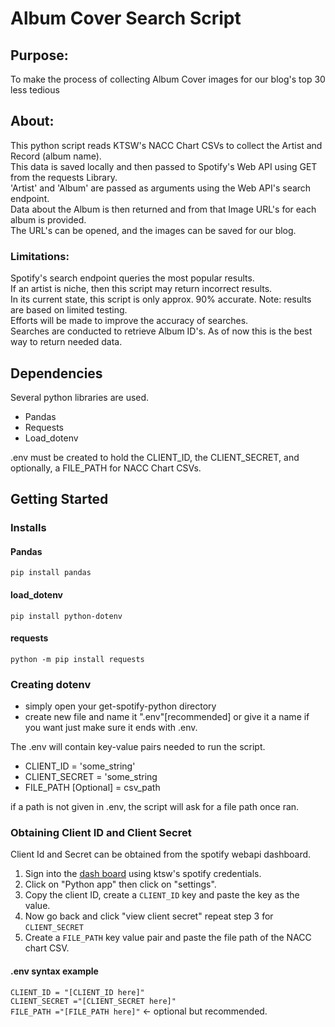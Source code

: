 # Album Cover Search Script

## Purpose:
To make the process of collecting Album Cover images for our blog's top 30 less tedious<br>

## About:
This python script reads KTSW's NACC Chart CSVs to collect the Artist and Record (album name).<br>
This data is saved locally and then passed to Spotify's Web API using GET from the requests Library.<br>
'Artist' and 'Album' are passed as arguments using the Web API's search endpoint.<br>
Data about the Album is then returned and from that Image URL's for each album is provided.<br>
The URL's can be opened, and the images can be saved for our blog.<br>

### Limitations:
Spotify's search endpoint queries the most popular results.<br>
If an artist is niche, then this script may return incorrect results.<br>
In its current state, this script is only approx. 90% accurate. Note: results are based on limited testing.<br>
Efforts will be made to improve the accuracy of searches.<br>
Searches are conducted to retrieve Album ID's. As of now this is the best way to return needed data.<br>

## Dependencies
Several python libraries are used.<br>
 - Pandas 
 - Requests
 - Load_dotenv

.env must be created to hold the CLIENT_ID, the CLIENT_SECRET, and optionally, a FILE_PATH for NACC Chart CSVs.

 ## Getting Started
 
 ### Installs
 #### Pandas
 `pip install pandas`<br>
 #### load_dotenv<br>
 `pip install python-dotenv`<br>
 #### requests
 `python -m pip install requests`<br>
 
 ### Creating dotenv
 - simply open your get-spotify-python directory
 - create new file and name it ".env"[recommended] or give it a name if you want just make sure it ends with .env.

 The .env will contain key-value pairs needed to run the script.
 - CLIENT_ID = 'some_string'
 - CLIENT_SECRET = 'some_string
 - FILE_PATH [Optional] = csv_path

 if a path is not given in .env, the script will ask for a file path once ran.
 
 ### Obtaining Client ID and Client Secret

 Client Id and Secret can be obtained from the spotify webapi dashboard.<br>
 1. Sign into the [dash board](https://developer.spotify.com/dashboard) using ktsw's spotify credentials.
 2. Click on "Python app" then click on "settings".
 3. Copy the client ID, create a `CLIENT_ID` key and paste the key as the value.
 4. Now go back and click "view client secret" repeat step 3 for `CLIENT_SECRET`
 5. Create a `FILE_PATH` key value pair and paste the file path of the NACC chart CSV.

 #### .env syntax example
 `CLIENT_ID = "[CLIENT_ID here]"`<br>
 `CLIENT_SECRET ="[CLIENT_SECRET here]"`<br>
 `FILE_PATH ="[FILE_PATH here]"` <- optional but recommended.<br>
